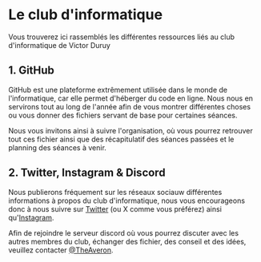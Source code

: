 # Le club d'informatique

Vous trouverez ici rassemblés les différentes ressources liés au club d'informatique de Victor Duruy

## 1. GitHub
GitHub est une plateforme extrêmement utilisée dans le monde de l'informatique, car elle permet d'héberger du code en ligne. Nous nous en servirons tout au long de l'année afin de vous montrer différentes choses ou vous donner des fichiers servant de base pour certaines séances.

Nous vous invitons ainsi à suivre l'organisation, où vous pourrez retrouver tout ces fichier ainsi que des récapitulatif des séances passées et le planning des séances à venir.

## 2. Twitter, Instagram & Discord

Nous publierons fréquement sur les réseaux sociauw différentes informations à propos du club d'informatique, nous vous encourageons donc à nous suivre sur [Twitter](https://twitter.com/InfoVDuruy) (ou X comme vous préférez) ainsi qu'[Instagram](). 

Afin de rejoindre le serveur discord où vous pourrez discuter avec les autres membres du club, échanger des fichier, des conseil et des idées, veuillez contacter [@TheAveron](https://github.com/TheAveron).
